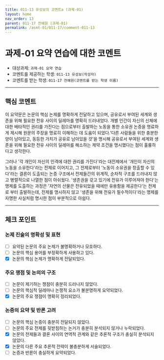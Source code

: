 ```yaml
---
title: 011-13 유성보의 코멘트a (과제-01) 
layout: home
nav_order: 13
parent: 011-17 전예원 (과제-01)
permalink: /asmt-01/011-17/comment-011-13
---
```


# 과제-01 요약 연습에 대한 코멘트

- 대상과제: `과제-01 요약 연습`
- 코멘트를 제공하는 학생: `011-13 유성보(작성자)` 
- 코멘트를 받는 학생: `011-17 전예원(코멘트를 받는 학생 이름)` 

---

## 핵심 코멘트

 이 요약문은 논문의 핵심 논제를 명확하게 전달하고 있으며, 공유로서 부여된 세계와 생존을 위해 필요한 전유 사이의 딜레마를 명확히 드러내었다. 개별 인간이 자신의 신체에 대한 배타적인 권리를 가진다는 점으로부터 출발하는 노동을 통한 소유권 논증을 명료하게 제시해 원문의 주장을 명료히 이해하는 데 도움이 되었다.'다른 사람들을 위한 충분한 양이 남아있고, 동등한 가치가 공유로 남아있을 것'을 명시해 공유로서 부여된 세계와 생존을 위해 필요한 전유 사이의 딜레마를 해소하는 제약 조건을 명시했다는 점이 훌륭하다고 생각한다. 

 그러나 '각 개인이 자신의 인격에 대한 권리를 가진다'라는 대전제에서 '개인이 자신의 노동을 소유한다'라는 전제로 이어지고, 그 전제로부터 '노동이 소유권을 창출할 수 있다'라는 결론이 도출되는 논증 구조에서 전제들간의 위계적, 순차적 구조를 드러내지 않고 병렬적으로 나열한 점이 아쉬웠다. '생존권을 갖고 있기에 전유가 이루어져야 한다'는 명제를 도출하는 과정은 '자연의 산물은 전유되었을 때에만 유용함을 제공한다'는 전제로 부터 출발하는데, 전제를 명시하지 않고 '생존을 위해 전유가 필수적이다'라는 명제를 자명한 사실처럼 명시한 점이 부분적으로 아쉽다.

---

## 체크 포인트

### 논제 진술의 명확성 및 표현  
- [ ] 요약된 논문의 주요 논제가 불명확하거나 모호하다. 
- [ ] 논문의 핵심 용어를 부정확하게 사용하고 있다.  
- [x] 논문의 핵심 논제가 명확하게 전달되었다.  

### 주요 쟁점 및 논의의 구조  
- [ ] 논문이 제기하는 쟁점이 충분히 드러나지 않았다.  
- [ ] 논문의 핵심적 딜레마나 논쟁적 요소가 불분명하게 요약되었다.  
- [x] 논문의 주요 쟁점이 명확히 정리되었다.  

### 논증의 요약 및 반론 고려  
- [ ] 논문의 핵심 논증이 충분히 전달되지 않았다.  
- [ ] 논문의 주요 전제를 뒷받침하는 논거가 충분히 분석되지 않거나 누락되었다.  
- [x] 논문의 전제들과 결론 사이의 연역적 관계와 같은 추론적 구조가 충실히 분석되지 않았다.  
- [x] 논문의 다른 주요 추론적 전략이 불충분하게 서술되었다.
- [ ] 논증과 반론이 충실하게 요약되었다. 